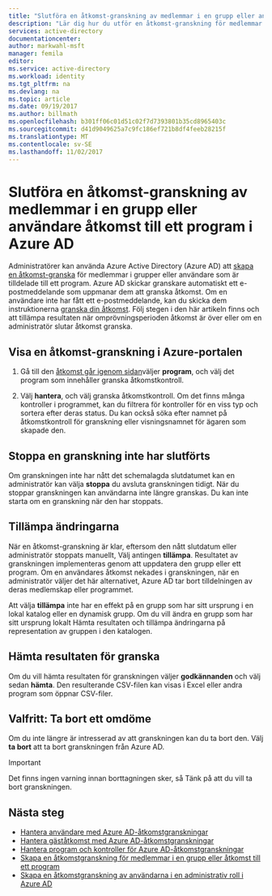 ```yaml
---
title: "Slutföra en åtkomst-granskning av medlemmar i en grupp eller användare åtkomst till ett program med Azure AD | Microsoft Docs"
description: "Lär dig hur du utför en åtkomst-granskning för medlemmar i en grupp eller användare med åtkomst till ett program i Azure Active Directory."
services: active-directory
documentationcenter: 
author: markwahl-msft
manager: femila
editor: 
ms.service: active-directory
ms.workload: identity
ms.tgt_pltfrm: na
ms.devlang: na
ms.topic: article
ms.date: 09/19/2017
ms.author: billmath
ms.openlocfilehash: b301ff06c01d51c02f7d7393801b35cd8965403c
ms.sourcegitcommit: d41d9049625a7c9fc186ef721b8df4feeb28215f
ms.translationtype: MT
ms.contentlocale: sv-SE
ms.lasthandoff: 11/02/2017
---
```

# <a name="complete-an-access-review-of-members-of-a-group-or-users-access-to-an-application-in-azure-ad"></a>Slutföra en åtkomst-granskning av medlemmar i en grupp eller användare åtkomst till ett program i Azure AD

Administratörer kan använda Azure Active Directory (Azure AD) att [skapa en åtkomst-granska](active-directory-azure-ad-controls-create-access-review.md) för medlemmar i grupper eller användare som är tilldelade till ett program. Azure AD skickar granskare automatiskt ett e-postmeddelande som uppmanar dem att granska åtkomst. Om en användare inte har fått ett e-postmeddelande, kan du skicka dem instruktionerna [granska din åtkomst](active-directory-azure-ad-controls-perform-access-review.md). Följ stegen i den här artikeln finns och att tillämpa resultaten när omprövningsperioden åtkomst är över eller om en administratör slutar åtkomst granska.

## <a name="view-an-access-review-in-the-azure-portal"></a>Visa en åtkomst-granskning i Azure-portalen

1. Gå till den [åtkomst går igenom sidan](https://portal.azure.com/#blade/Microsoft_AAD_ERM/DashboardBlade/)väljer **program**, och välj det program som innehåller granska åtkomstkontroll.

2. Välj **hantera**, och välj granska åtkomstkontroll. Om det finns många kontroller i programmet, kan du filtrera för kontroller för en viss typ och sortera efter deras status. Du kan också söka efter namnet på åtkomstkontroll för granskning eller visningsnamnet för ägaren som skapade den. 

## <a name="stop-a-review-that-hasnt-finished"></a>Stoppa en granskning inte har slutförts

Om granskningen inte har nått det schemalagda slutdatumet kan en administratör kan välja **stoppa** du avsluta granskningen tidigt. När du stoppar granskningen kan användarna inte längre granskas. Du kan inte starta om en granskning när den har stoppats.

## <a name="apply-the-changes"></a>Tillämpa ändringarna 

När en åtkomst-granskning är klar, eftersom den nått slutdatum eller administratör stoppats manuellt, Välj antingen **tillämpa**. Resultatet av granskningen implementeras genom att uppdatera den grupp eller ett program. Om en användares åtkomst nekades i granskningen, när en administratör väljer det här alternativet, Azure AD tar bort tilldelningen av deras medlemskap eller programmet. 

Att välja **tillämpa** inte har en effekt på en grupp som har sitt ursprung i en lokal katalog eller en dynamisk grupp. Om du vill ändra en grupp som har sitt ursprung lokalt Hämta resultaten och tillämpa ändringarna på representation av gruppen i den katalogen.

## <a name="download-the-results-of-the-review"></a>Hämta resultaten för granska

Om du vill hämta resultaten för granskningen väljer **godkännanden** och välj sedan **hämta**. Den resulterande CSV-filen kan visas i Excel eller andra program som öppnar CSV-filer.

## <a name="optional-delete-a-review"></a>Valfritt: Ta bort ett omdöme
Om du inte längre är intresserad av att granskningen kan du ta bort den. Välj **ta bort** att ta bort granskningen från Azure AD.

> [!IMPORTANT]
> Det finns ingen varning innan borttagningen sker, så Tänk på att du vill ta bort granskningen.
> 
> 

## <a name="next-steps"></a>Nästa steg

- [Hantera användare med Azure AD-åtkomstgranskningar](active-directory-azure-ad-controls-manage-user-access-with-access-reviews.md)
- [Hantera gäståtkomst med Azure AD-åtkomstgranskningar](active-directory-azure-ad-controls-manage-guest-access-with-access-reviews.md)
- [Hantera program och kontroller för Azure AD-åtkomstgranskningar](active-directory-azure-ad-controls-manage-programs-controls.md)
- [Skapa en åtkomstgranskning för medlemmar i en grupp eller åtkomst till ett program](active-directory-azure-ad-controls-create-access-review.md)
- [Skapa en åtkomstgranskning av användarna i en administrativ roll i Azure AD](active-directory-privileged-identity-management-how-to-start-security-review.md)
